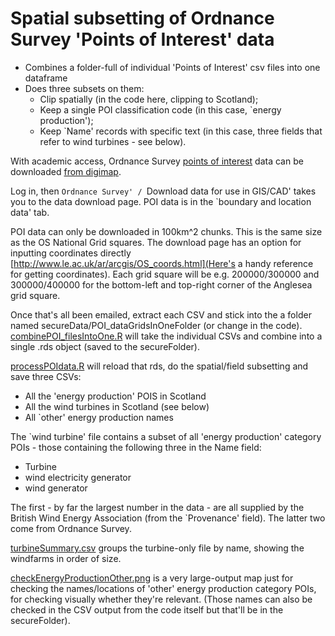 # Spatial subsetting of Ordnance Survey 'Points of Interest' data

* Combines a folder-full of individual 'Points of Interest' csv files into one dataframe
* Does three subsets on them:
  * Clip spatially (in the code here, clipping to Scotland);
  * Keep a single POI classification code (in this case, `energy production');
  * Keep `Name' records with specific text (in this case, three fields that refer to wind turbines - see below).
  
With academic access, Ordnance Survey [points of interest](https://www.ordnancesurvey.co.uk/business-and-government/products/points-of-interest.html) data can be downloaded [from digimap](http://digimap.edina.ac.uk/datadownload/osdownload). 

Log in, then `Ordnance Survey' / `Download data for use in GIS/CAD' takes you to the data download page. POI data is in the `boundary and location data' tab.

POI data can only be downloaded in 100km^2 chunks. This is the same size as the OS National Grid squares. The download page has an option for inputting coordinates directly [http://www.le.ac.uk/ar/arcgis/OS_coords.html](Here's a handy reference for getting coordinates). Each grid square will be e.g. 200000/300000 and 300000/400000 for the bottom-left and top-right corner of the Anglesea grid square.

Once that's all been emailed, extract each CSV and stick into the a folder named secureData/POI_dataGridsInOneFolder (or change in the code). [combinePOI_filesIntoOne.R](https://github.com/DanOlner/pointsOfInterestProcessing/blob/master/combinePOI_filesIntoOne.R) will take the individual CSVs and combine into a single .rds object (saved to the secureFolder).

[processPOIdata.R](https://github.com/DanOlner/pointsOfInterestProcessing/blob/master/processPOIdata.R) will reload that rds, do the spatial/field subsetting and save three CSVs:

* All the 'energy production' POIS in Scotland
* All the wind turbines in Scotland (see below)
* All `other' energy production names

The `wind turbine' file contains a subset of all 'energy production' category POIs - those containing the following three in the Name field:

* Turbine
* wind electricity generator
* wind generator

The first - by far the largest number in the data - are all supplied by the British Wind Energy Association (from the `Provenance' field). The latter two come from Ordnance Survey.

[turbineSummary.csv](https://github.com/DanOlner/pointsOfInterestProcessing/blob/master/turbineSummary.csv) groups the turbine-only file by name, showing the windfarms in order of size.

[checkEnergyProductionOther.png](https://github.com/DanOlner/pointsOfInterestProcessing/blob/master/checkEnergyProductionOther.png) is a very large-output map just for checking the names/locations of 'other' energy production category POIs, for checking visually whether they're relevant. (Those names can also be checked in the CSV output from the code itself but that'll be in the secureFolder).


